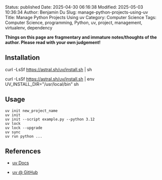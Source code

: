 Status: published
Date: 2025-04-30 06:16:38
Modified: 2025-05-03 10:36:34
Author: Benjamin Du
Slug: manage-python-projects-using-uv
Title: Manage Python Projects Using uv
Category: Computer Science
Tags: Computer Science, programming, Python, uv, project, management, virtualenv, dependency

**Things on this page are fragmentary and immature notes/thoughts of the author. Please read with your own judgement!**

## Installation

curl -LsSf https://astral.sh/uv/install.sh | sh

curl -LsSf https://astral.sh/uv/install.sh | env UV_INSTALL_DIR="/usr/local/bin" sh

## Usage

```
uv init new_project_name
uv init 
uv init --script example.py --python 3.12
uv lock
uv lock --upgrade
uv sync
uv run python ...
```

## References

- [uv Docs](https://docs.astral.sh/uv/)

- [uv @ GitHub](https://github.com/astral-sh/uv)
